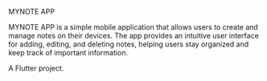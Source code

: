 MYNOTE APP

MYNOTE APP is a simple mobile application that allows users to create and manage notes on their devices. The app provides an intuitive user interface for adding, editing, and deleting notes, helping users stay organized and keep track of important information.

A Flutter project.
